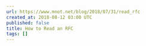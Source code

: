 ```yaml
---
url: https://www.mnot.net/blog/2018/07/31/read_rfc
created_at: 2018-08-12 03:00 UTC
published: false
title: How to Read an RFC
tags: []
---
```



